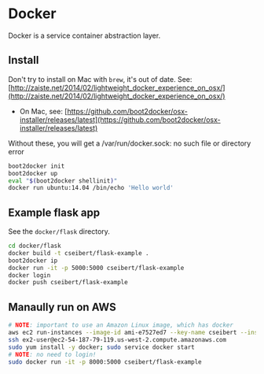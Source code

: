 # Docker

Docker is a service container abstraction layer.

## Install

Don't try to install on Mac with `brew`, it's out of date. See: [http://zaiste.net/2014/02/lightweight_docker_experience_on_osx/](http://zaiste.net/2014/02/lightweight_docker_experience_on_osx/)

- On Mac, see: [https://github.com/boot2docker/osx-installer/releases/latest](https://github.com/boot2docker/osx-installer/releases/latest)

Without these, you will get a /var/run/docker.sock: no such file or directory error

```bash
boot2docker init
boot2docker up
eval "$(boot2docker shellinit)"
docker run ubuntu:14.04 /bin/echo 'Hello world'
```

## Example flask app

See the `docker/flask` directory.

```bash
cd docker/flask
docker build -t cseibert/flask-example .
boot2docker ip
docker run -it -p 5000:5000 cseibert/flask-example
docker login
docker push cseibert/flask-example
```

## Manaully run on AWS

```bash
# NOTE: important to use an Amazon Linux image, which has docker
aws ec2 run-instances --image-id ami-e7527ed7 --key-name cseibert --instance-type t2.micro
ssh ex2-user@ec2-54-187-79-119.us-west-2.compute.amazonaws.com
sudo yum install -y docker; sudo service docker start
# NOTE: no need to login!
sudo docker run -it -p 8000:5000 cseibert/flask-example
```
